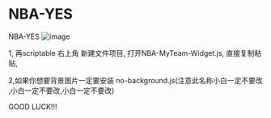 # NBA-YES
NBA-YES
![image](https://user-images.githubusercontent.com/6783240/202886218-c1568d2f-4d19-4af2-a5ee-322ce2c90407.png)


1, 再scriptable  右上角 新建文件项目,
打开NBA-MyTeam-Widget.js, 直接复制粘贴,

2,如果你想要背景图片一定要安装 no-background.js(注意此名称小白一定不要改 ,小白一定不要改,小白一定不要改)



GOOD LUCK!!!
